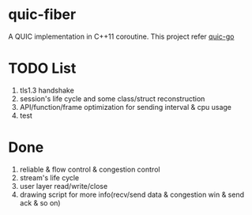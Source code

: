 # quic-fiber
A QUIC implementation in C++11 coroutine. This project refer [quic-go](https://github.com/lucas-clemente/quic-go)

# TODO List
1. tls1.3 handshake
2. session's life cycle and some class/struct reconstruction 
3. API/function/frame optimization for sending interval & cpu usage
4. test

# Done
1. reliable & flow control & congestion control
2. stream's life cycle
3. user layer read/write/close
4. drawing script for more info(recv/send data & congestion win & send ack & so on)
